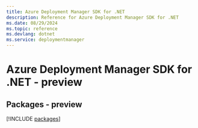 ```yaml
---
title: Azure Deployment Manager SDK for .NET
description: Reference for Azure Deployment Manager SDK for .NET
ms.date: 08/29/2024
ms.topic: reference
ms.devlang: dotnet
ms.service: deploymentmanager
---
```

# Azure Deployment Manager SDK for .NET - preview
## Packages - preview
[!INCLUDE [packages](deployment-manager-index.md)]